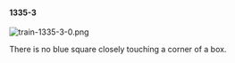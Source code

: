 #### 1335-3
![train-1335-3-0.png](https://github.com/lil-lab/nlvr/raw/master/nlvr/train/images/20/train-1335-3-0.png "train-1335-3-0.png")

There is no blue square closely touching a corner of a box.